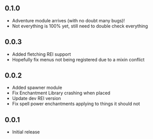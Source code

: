 

## 0.1.0
* Adventure module arrives (with no doubt many bugs)!
* Not everything is 100% yet, still need to double check everything

## 0.0.3
* Added fletching REI support
* Hopefully fix menus not being registered due to a mixin conflict

## 0.0.2
* Added spawner module
* Fix Enchantment Library crashing when placed
* Update dev REI version 
* Fix spell power enchantments applying to things it should not

## 0.0.1
* Initial release